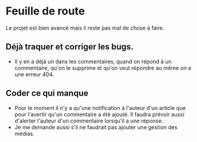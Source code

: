 # Feuille de route

Le projet est bien avancé mais il reste pas mal de chose à faire. 

## Déjà traquer et corriger les bugs. 
* Il y en a déjà un dans les commentaires, quand on répond à un commentaire, qu'on le supprime et qu'on veut répondre au même on a une erreur 404.

## Coder ce qui manque
* Pour le moment il n'y a qu'une notification à l'auteur d'un article que pour l'avertir qu'un commentaire a été ajouté. Il faudra prévoir aussi d'alerter l'auteur d'un commentaire lorsqu'il a une réponse.
* Je me demande aussi s'il ne faudrait pas ajouter une gestion des médias.